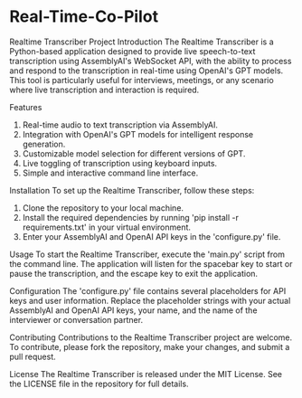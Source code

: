 # Real-Time-Co-Pilot
Realtime Transcriber Project
Introduction
The Realtime Transcriber is a Python-based application designed to provide live speech-to-text transcription using AssemblyAI's WebSocket API, with the ability to process and respond to the transcription in real-time using OpenAI's GPT models. This tool is particularly useful for interviews, meetings, or any scenario where live transcription and interaction is required.

Features
1. Real-time audio to text transcription via AssemblyAI.
2. Integration with OpenAI's GPT models for intelligent response generation.
3. Customizable model selection for different versions of GPT.
4. Live toggling of transcription using keyboard inputs.
5. Simple and interactive command line interface.

Installation
To set up the Realtime Transcriber, follow these steps:
1. Clone the repository to your local machine.
2. Install the required dependencies by running 'pip install -r requirements.txt' in your virtual environment.
3. Enter your AssemblyAI and OpenAI API keys in the 'configure.py' file.

Usage
To start the Realtime Transcriber, execute the 'main.py' script from the command line. The application will listen for the spacebar key to start or pause the transcription, and the escape key to exit the application.

Configuration
The 'configure.py' file contains several placeholders for API keys and user information. Replace the placeholder strings with your actual AssemblyAI and OpenAI API keys, your name, and the name of the interviewer or conversation partner.

Contributing
Contributions to the Realtime Transcriber project are welcome. To contribute, please fork the repository, make your changes, and submit a pull request.

License
The Realtime Transcriber is released under the MIT License. See the LICENSE file in the repository for full details.
